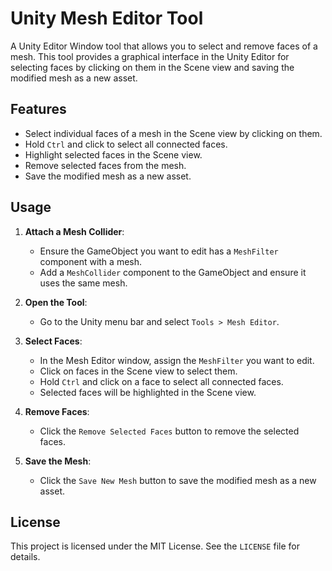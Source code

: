 # Unity Mesh Editor Tool

A Unity Editor Window tool that allows you to select and remove faces of a mesh. This tool provides a graphical interface in the Unity Editor for selecting faces by clicking on them in the Scene view and saving the modified mesh as a new asset.

## Features

- Select individual faces of a mesh in the Scene view by clicking on them.
- Hold `Ctrl` and click to select all connected faces.
- Highlight selected faces in the Scene view.
- Remove selected faces from the mesh.
- Save the modified mesh as a new asset.

## Usage

1. **Attach a Mesh Collider**:
   - Ensure the GameObject you want to edit has a `MeshFilter` component with a mesh.
   - Add a `MeshCollider` component to the GameObject and ensure it uses the same mesh.

2. **Open the Tool**:
   - Go to the Unity menu bar and select `Tools > Mesh Editor`.

3. **Select Faces**:
   - In the Mesh Editor window, assign the `MeshFilter` you want to edit.
   - Click on faces in the Scene view to select them.
   - Hold `Ctrl` and click on a face to select all connected faces.
   - Selected faces will be highlighted in the Scene view.

4. **Remove Faces**:
   - Click the `Remove Selected Faces` button to remove the selected faces.

5. **Save the Mesh**:
   - Click the `Save New Mesh` button to save the modified mesh as a new asset.

## License

This project is licensed under the MIT License. See the `LICENSE` file for details.
